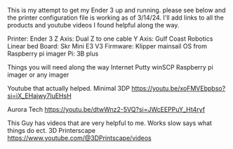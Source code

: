 This is my attempt to get my Ender 3 up and running. please see below and the printer configuration file is working as of 3/14/24.
I'll add links to all the products and youtube videos I found helpful along the way.

Printer: Ender 3
Z Axis: Dual Z to one cable 
Y Axis: Gulf Coast Robotics Linear bed
Board: Skr Mini E3 V3
Firmware: Klipper mainsail OS from Raspberry pi imager
Pi: 3B plus

Things you will need along the way
Internet
Putty
winSCP
Raspberry pi imager or any imager

Youtube that actually helped.
Minimal 3DP
https://youtu.be/xoFMVEbpbso?si=iX_EHajwy7IuEHsH

Aurora Tech
https://youtu.be/dtwWnz2-5VQ?si=JWcEEPPuY_Ht4ryf

This Guy has videos that are very helpful to me. Works slow says what things do ect. 
3D Printerscape
https://www.youtube.com/@3DPrintscape/videos
